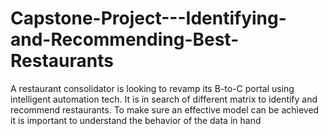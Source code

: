 # Capstone-Project---Identifying-and-Recommending-Best-Restaurants
A restaurant consolidator is looking to revamp its B-to-C portal using intelligent automation tech. It is in search of different matrix to identify and recommend restaurants. To make sure an effective model can be achieved it is important to understand the behavior of the data in hand
